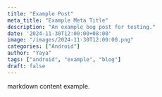 ```yaml
---
title: "Example Post"
meta_title: "Example Meta Title"
description: "An example bog post for testing."
date: '2024-11-30T12:00:00+08:00'
image: "/images/2024-11-30T12:00:00.png"
categories: ["Android"]
author: "Yaya"
tags: ["android", "example", "blog"]
draft: false
---
```

markdown content example.